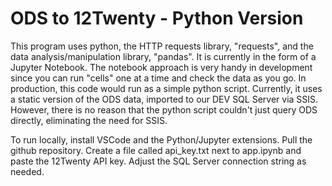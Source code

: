 # ODS to 12Twenty - Python Version

This program uses python, the HTTP requests library, "requests", and the data analysis/manipulation library, "pandas".  It is currently in the form of a Jupyter Notebook.  The notebook approach is very handy in development since you can run "cells" one at a time and check the data as you go.  In production, this code would run as a simple python script.  Currently, it uses a static version of the ODS data, imported to our DEV SQL Server via SSIS.  However, there is no reason that the python script couldn't just query ODS directly, eliminating the need for SSIS. 

To run locally, install VSCode and the Python/Jupyter extensions.  Pull the github repository.  Create a file called api_key.txt next to app.ipynb and paste the 12Twenty API key.  Adjust the SQL Server connection string as needed.  
